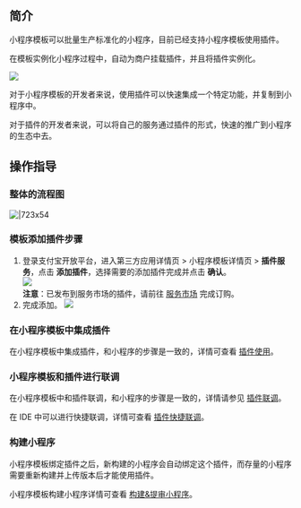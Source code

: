 ## 简介

小程序模板可以批量生产标准化的小程序，目前已经支持小程序模板使用插件。

在模板实例化小程序过程中，自动为商户挂载插件，并且将插件实例化。

![](https://cdn.nlark.com/yuque/0/2021/png/179989/1634896514625-e1d4faa9-cb36-4f25-8172-1466beb267e2.png#align=left&display=inline&height=497&margin=%5Bobject%20Object%5D&name=%E6%A8%A1%E6%9D%BF%E4%BD%BF%E7%94%A8%E6%8F%92%E4%BB%B6.png&originHeight=497&originWidth=731&size=14130&status=done&style=none&width=731)

对于小程序模板的开发者来说，使用插件可以快速集成一个特定功能，并复制到小程序中。

对于插件的开发者来说，可以将自己的服务通过插件的形式，快速的推广到小程序的生态中去。

## 操作指导

### 整体的流程图

![|723x54](https://cdn.nlark.com/yuque/0/2021/png/179989/1633749535268-8aecd90a-cd9a-4a5f-b74e-f95c0889325a.png#align=left&display=inline&height=64&margin=%5Bobject%20Object%5D&name=%E7%BB%98%E5%9B%BE1.png&originHeight=64&originWidth=859&size=10151&status=done&style=none&width=859)

### 模板添加插件步骤

1. 登录支付宝开放平台，进入第三方应用详情页 > 小程序模板详情页 > **插件服务**，点击 **添加插件**，选择需要的添加插件完成并点击 **确认**。
</br> <img src="https://cdn.nlark.com/yuque/0/2022/png/179989/1661494460641-4e6dc8ba-7989-4368-b02a-c8e6c209e58b.png" >
</br> **注意**：已发布到服务市场的插件，请前往 [服务市场](https://b.alipay.com/page/fw-market/home) 完成订购。
2. 完成添加。 ![](https://cdn.nlark.com/yuque/0/2022/png/179989/1661494744531-26153011-5d77-4836-9dd9-82aeef047cf6.png)

### 在小程序模板中集成插件

在小程序模板中集成插件，和小程序的步骤是一致的，详情可查看 [插件使用](https://opendocs.alipay.com/mini/plugin/plugin-usage)。

### 小程序模板和插件进行联调

在小程序模板中和插件联调，和小程序的步骤是一致的，详情请参见 [插件联调](https://opendocs.alipay.com/mini/plugin/test)。

在 IDE 中可以进行快捷联调，详情可查看 [插件快捷联调](https://opendocs.alipay.com/mini/plugin/01phjs)。

### 构建小程序

小程序模板绑定插件之后，新构建的小程序会自动绑定这个插件，而存量的小程序需要重新构建并上传版本后才能使用插件。

小程序模板构建小程序详情可查看 [构建&提审小程序](https://opendocs.alipay.com/mini/isv/emq1k2)。
